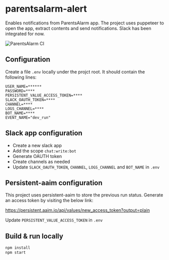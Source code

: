 # parentsalarm-alert

Enables notifications from ParentsAlarm app. The project uses puppeteer to open the app, extract contents and send notifications. Slack has been integrated for now.

![ParentsAlarm CI](https://github.com/varunkumar/parentsalarm-alert/actions/workflows/node.js.yml/badge.svg?event=schedule)

## Configuration

Create a file `.env` locally under the projct root. It should contain the following lines:

```
USER_NAME=******
PASSWORD=****
PERSISTENT_VALUE_ACCESS_TOKEN=****
SLACK_OAUTH_TOKEN=****
CHANNEL=****
LOGS_CHANNEL=****
BOT_NAME=****
EVENT_NAME="dev_run"
```

## Slack app configuration

- Create a new slack app
- Add the scope `chat:write:bot`
- Generate OAUTH token
- Create channels as needed
- Update `SLACK_OAUTH_TOKEN`, `CHANNEL`, `LOGS_CHANNEL` and `BOT_NAME` in `.env`

## Persistent-aaim configuration

This project uses persistent-aaim to store the previous run status. Generate an access token by visiting the below link:

https://persistent.aaim.io/api/values/new_access_token?output=plain

Update `PERSISTENT_VALUE_ACCESS_TOKEN` in `.env`

## Build & run locally

```bash
npm install
npm start
```

